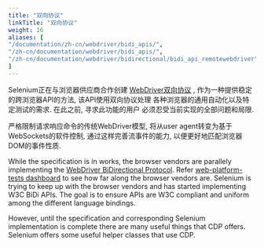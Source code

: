 ```yaml
---
title: "双向协议"
linkTitle: "双向协议"
weight: 16
aliases: [
"/documentation/zh-cn/webdriver/bidi_apis/",
"/zh-cn/documentation/webdriver/bidi_apis/",
"/zh-cn/documentation/webdriver/bidirectional/bidi_api_remotewebdriver"
]
---
```


Selenium正在与浏览器供应商合作创建
[WebDriver双向协议](https://w3c.github.io/webdriver-bidi/) ,
作为一种提供稳定的跨浏览器API的方法,
该API使用双向协议处理
各种浏览器的通用自动化以及特定测试的需求.
在此之前, 寻求此功能的用户
必须忍受当前实现的全部问题和局限.


严格限制请求响应命令的传统WebDriver模型, 
将从user agent转变为基于WebSockets的软件控制, 
通过这样完善流事件的能力, 
以便更好地匹配浏览器DOM的事件性质.

While the specification is in works, the browser vendors are parallely implementing
the [WebDriver BiDirectional Protocol](https://w3c.github.io/webdriver-bidi/).
Refer [web-platform-tests dashboard](https://wpt.fyi/results/webdriver/tests/bidi?label=experimental&label=master&aligned&view=subtest)
to see how far along the browser vendors are.
Selenium is trying to keep up with the browser vendors and has started implementing W3C BiDi APIs.
The goal is to ensure APIs are W3C compliant and uniform among the different language bindings.

However, until the specification and corresponding Selenium implementation is complete there are many useful things that
CDP offers. Selenium offers some useful helper classes that use CDP.